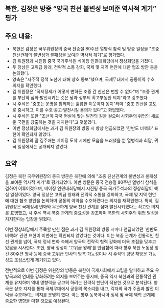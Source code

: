 ## 북한, 김정은 방중 “양국 친선 불변성 보여준 역사적 계기” 평가

## 주요 내용:
*   북한은 김정은 국무위원장의 중국 전승절 80주년 열병식 참석 및 방중 일정을 "조중 친선관계의 불변성과 불패성을 보여준 역사적 계기"로 평가했다.
*   김 위원장과 시진핑 중국 국가주석은 베이징 인민대회당에서 정상회담을 가졌다.
*   두 정상은 고위급 왕래, 전략적 소통 강화, 국제 및 지역 현안에 대한 협조 방안 등을 논의했다.
*   양측은 "자주적 정책 노선에 대해 상호 통보"했으며, 국제무대에서 공동이익 수호 의지를 확인했다.
*   김 위원장은 "국제정세가 어떻게 변하든 조중 간 친선은 변할 수 없다"며 "조중 관계를 부단히 심화·발전시키는 것은 당과 정부의 확고부동한 의지"라고 강조했다.
*   시 주석은 "중조는 운명을 함께하는 훌륭한 이웃이자 동지"라며 "중조 친선을 고도로 중시하고, 이를 수호·공고·발전시킬 용의가 있다"고 화답했다.
*   시 주석은 또한 "조선이 자국 현실에 맞는 발전의 길을 걸으며 사회주의 위업의 새로운 국면을 창출하는 것을 지지한다"고 덧붙였다.
*   이번 정상회담에서는 과거 김 위원장의 방중 시 항상 언급되었던 '한반도 비핵화' 표현이 확인되지 않았다.
*   김 위원장의 딸 김주애는 베이징 도착 시에만 모습을 드러냈을 뿐 열병식과 회담, 귀국 일정에서는 공개되지 않았다.

## 요약
김정은 북한 국무위원장의 중국 방문은 북한에 의해 "조중 친선관계의 불변성과 불패성을 보여준 역사적 계기"로 평가되었다. 이번 방문은 중국 전승절 80주년 열병식 참석을 겸하여 이루어졌으며, 베이징 인민대회당에서 시진핑 중국 국가주석과의 정상회담이 핵심 일정이었다. 양국 정상은 고위급 왕래와 전략적 소통을 강화하고, 국제 및 지역 현안에 대한 협조 방안을 논의하며 공동의 이익을 수호하겠다는 의지를 재확인했다. 특히, 김 위원장은 국제정세 변화와 무관하게 양국 친선 관계를 심화 발전시키겠다는 확고한 의지를 표명했고, 시 주석 역시 북중 관계의 중요성을 강조하며 북한의 사회주의 위업 달성을 지지한다는 입장을 밝혔다.

이번 정상회담에서 주목할 만한 점은 과거 김 위원장의 방중 시마다 언급되었던 '한반도 비핵화' 관련 표현이 이번에는 확인되지 않았다는 것이다. 이는 북중 관계가 전통적인 친선 관계를 넘어, 국제 정세 변화 속에서 양국의 전략적 협력 강화에 더욱 초점을 맞추고 있음을 시사한다. 또한, 양국 정상이 '고위급 왕래'를 언급함에 따라 향후 북한 노동당 창건 80주년 행사 등에 중국 고위급 인사의 방북 가능성이나 시 주석의 평양 재방문 가능성도 조심스럽게 제기되고 있다.

전반적으로 이번 김정은 위원장의 방중은 북한이 국제사회에서 고립을 탈피하고 주요 우방국과의 연대를 강화하려는 의지를 보여주는 동시에, 중국 역시 북한과의 전통적인 관계를 유지하며 역내 영향력을 공고히 하려는 전략적 판단이 작용한 것으로 분석된다. 양국은 상호 지지를 통해 국제무대에서 공동의 목소리를 내고, 각자의 국가 주권과 발전 이익을 수호하려는 의지를 분명히 했다. 이는 향후 동북아시아 정세 및 국제 역학 관계에 중요한 영향을 미칠 것으로 예상된다.